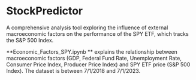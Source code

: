 # StockPredictor
A comprehensive analysis tool exploring the influence of external macroeconomic factors on the performance of the SPY ETF, which tracks the S&amp;P 500 Index.

**Economic_Factors_SPY.ipynb ** explains the relationship between macroeconomic factors (GDP, Federal Fund Rate, Unemployment Rate, Consumer Price Index, Producer Price Index) and SPY ETF price (S&P 500 Index).
The dataset is between 7/1/2018 and 7/1/2023.

